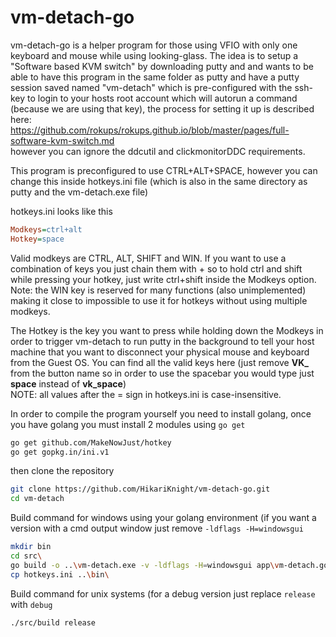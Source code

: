 # vm-detach-go
vm-detach-go is a helper program for those using VFIO with only one keyboard and mouse while using looking-glass.
The idea is to setup a "Software based KVM switch" by downloading putty and and wants to be able to have this program in the same folder as putty and have a putty session saved named "vm-detach" which is pre-configured with the ssh-key to login to your hosts root account which will autorun a command (because we are using that key), the process for setting it up is described here:<br>
https://github.com/rokups/rokups.github.io/blob/master/pages/full-software-kvm-switch.md<br>
however you can ignore the ddcutil and clickmonitorDDC requirements.


This program is preconfigured to use CTRL+ALT+SPACE, however you can change this inside hotkeys.ini file (which is also in the same directory as putty and the vm-detach.exe file)

hotkeys.ini looks like this
```ini
Modkeys=ctrl+alt
Hotkey=space
```



Valid modkeys are CTRL, ALT, SHIFT and WIN. If you want to use a combination of keys you just chain them with + so to hold ctrl and shift while pressing your hotkey, just write ctrl+shift inside the Modkeys option.<br>
Note: the WIN key is reserved for many functions (also unimplemented) making it close to impossible to use it for hotkeys without using multiple modkeys.

The Hotkey is the key you want to press while holding down the Modkeys in order to trigger vm-detach to run putty in the background to tell your host machine that you want to disconnect your physical mouse and keyboard from the Guest OS.
You can find all the valid keys here (just remove **VK_** from the button name so in order to use the spacebar you would type just **space** instead of **vk_space**)<br>
NOTE: all values after the = sign in hotkeys.ini is case-insensitive.




In order to compile the program yourself you need to install golang, once you have golang you must install 2 modules using `go get`
```bash
go get github.com/MakeNowJust/hotkey
go get gopkg.in/ini.v1
```


then clone the repository
```bash
git clone https://github.com/HikariKnight/vm-detach-go.git
cd vm-detach
```


Build command for windows using your golang environment (if you want a version with a cmd output window just remove `-ldflags -H=windowsgui`
```bash
mkdir bin
cd src\
go build -o ..\vm-detach.exe -v -ldflags -H=windowsgui app\vm-detach.go
cp hotkeys.ini ..\bin\
```


Build command for unix systems (for a debug version just replace `release` with `debug`
```bash
./src/build release
```
